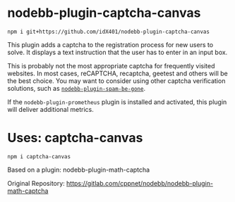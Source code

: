 # nodebb-plugin-captcha-canvas

    npm i git+https://github.com/idX401/nodebb-plugin-captcha-canvas

This plugin adds a captcha to the registration process for new users to solve. It displays a text instruction that the user has to enter in an input box.

This is probably not the most appropriate captcha for frequently visited websites. In most cases, reCAPTCHA, recaptcha, geetest and others will be the best choice. You may want to consider using other captcha verification solutions, such as [`nodebb-plugin-spam-be-gone`](https://www.nomos.com/package/nodebb-plugin-spam-be-gone ).

If the `nodebb-plugin-prometheus` plugin is installed and activated, this plugin will deliver additional metrics.

# Uses: captcha-canvas
    npm i captcha-canvas

Based on a plugin: nodebb-plugin-math-captcha

Original Repository: https://gitlab.com/cppnet/nodebb/nodebb-plugin-math-captcha
